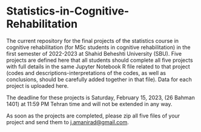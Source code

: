 # Statistics-in-Cognitive-Rehabilitation

The current repository for the final projects of the statistics course in cognitive rehabilitation (for MSc students in cognitive rehabilitation) in the
first semester of 2022-2023 at Shahid Beheshti University (SBU). Five projects are defined here that all students should complete all five projects with 
full details in the same Jupyter Notebook R file related to that project (codes and descriptions-interpretations of the codes, as well as conclusions, 
should be carefully added together in that file). Data for each project is uploaded here. 

The deadline for these projects is Saturday, February 15, 2023, (26 Bahman 1401) at 11:59 PM Tehran time and will not be extended in any way.

As soon as the projects are completed, please zip all five files of your project and send them to j.amanirad@gmail.com. 
